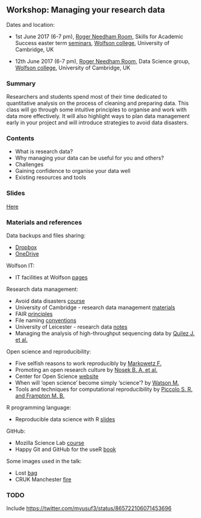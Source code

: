 
## Workshop: Managing your research data

Dates and location:

- 1st June 2017 (6-7 pm), [Roger Needham Room](http://www.wolfson.cam.ac.uk/tour/chancellorscentre), Skills for Academic Success easter term [seminars](http://www.wolfson.cam.ac.uk/study-skills), [Wolfson college](https://goo.gl/maps/aR6a5FWrLoR2), University of Cambridge, UK

- 12th June 2017 (6-7 pm), [Roger Needham Room](http://www.wolfson.cam.ac.uk/tour/chancellorscentre), Data Science group, [Wolfson college](https://goo.gl/maps/aR6a5FWrLoR2), University of Cambridge, UK


### Summary

Researchers and students spend most of their time dedicated to quantitative analysis on the process of cleaning and preparing data. This class will go through some intuitive principles to organise and work with data more effectively. It will also highlight ways to plan data management early in your project and will introduce strategies to avoid data disasters.


### Contents

- What is research data?
- Why managing your data can be useful for you and others?
- Challenges
- Gaining confidence to organise your data well
- Existing resources and tools


### Slides

[Here](slides.pdf)


### Materials and references

Data backups and files sharing:

- [Dropbox](http://www.uis.cam.ac.uk/initiatives/storage-strategy/dropbox-business)
- [OneDrive](http://www.uis.cam.ac.uk/initiatives/ees/onedrive)

Wolfson IT:

- IT facilities at Wolfson [pages](http://www.wolfson.cam.ac.uk/Computers)

Research data management:

- Avoid data disasters [course](http://bioinformatics-core-shared-training.github.io//avoid-data-disaster/)
- University of Cambridge - research data management [materials](http://www.data.cam.ac.uk/)
- FAIR [principles](https://www.nature.com/articles/sdata201618)
- File naming [conventions](http://www.data.cam.ac.uk/files/gdl_tilsdocnaming_v1_20090612.pdf)
- University of Leicester - research data [notes](http://www2.le.ac.uk/services/research-data/rdm/what-is-rdm/research-data)
- Managing the analysis of high-throughput sequencing data by [Quilez J. et al.](http://biorxiv.org/content/early/2017/05/10/136358)

Open science and reproducibility:

- Five selfish reasons to work reproducibly by [Markowetz F.](https://genomebiology.biomedcentral.com/articles/10.1186/s13059-015-0850-7)
- Promoting an open research culture by [Nosek B. A. et al.](http://science.sciencemag.org/content/348/6242/1422)
- Center for Open Science [website](https://cos.io/)
- When will ‘open science’ become simply ‘science’? by [Watson M.](https://genomebiology.biomedcentral.com/articles/10.1186/s13059-015-0669-2)
- Tools and techniques for computational reproducibility by [Piccolo S. R. and Frampton M. B.](https://gigascience.biomedcentral.com/articles/10.1186/s13742-016-0135-4)

R programming language:

- Reproducible data science with R [slides](https://www.slideshare.net/RevolutionAnalytics/reproducible-data-science-with-r)

GitHub:

- Mozilla Science Lab [course](https://kirstiejane.github.io/friendly-github-intro/)
- Happy Git and GitHub for the useR [book](http://happygitwithr.com/)

Some images used in the talk:

- Lost [bag](https://blogs.ch.cam.ac.uk/pmr/2011/08/01/why-you-need-a-data-management-plan/)
- CRUK Manchester [fire](http://www.itv.com/news/granada/2017-04-26/fire-breaks-out-at-manchester-christie-cancer-research-building/)


### TODO

Include https://twitter.com/myusuf3/status/865722106071453696

